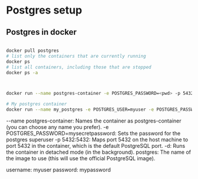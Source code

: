 # Postgres setup

## Postgres in docker

```sh

docker pull postgres
# list only the containers that are currently running
docker ps
# list all containers, including those that are stopped
docker ps -a



docker run --name postgres-container -e POSTGRES_PASSWORD=<pwd> -p 5432:5432 -d postgres

# My postgres container
docker run --name my_postgres -e POSTGRES_USER=myuser -e POSTGRES_PASSWORD=mypassword -e POSTGRES_DB=file_share -p 5432:5432 -d postgres
```

--name postgres-container: Names the container as postgres-container (you can choose any name you prefer).
-e POSTGRES_PASSWORD=mysecretpassword: Sets the password for the postgres superuser
-p 5432:5432: Maps port 5432 on the host machine to port 5432 in the container, which is the default PostgreSQL port.
-d: Runs the container in detached mode (in the background).
postgres: The name of the image to use (this will use the official PostgreSQL image).

username: myuser
password: mypassword
